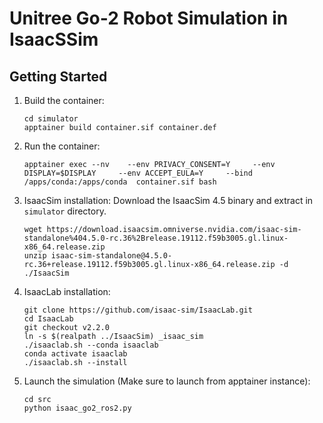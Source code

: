 # Unitree Go-2 Robot Simulation in IsaacSSim

## Getting Started
1. Build the container:
   ```
   cd simulator
   apptainer build container.sif container.def
   ```
2. Run the container:
   ```
   apptainer exec --nv    --env PRIVACY_CONSENT=Y     --env DISPLAY=$DISPLAY     --env ACCEPT_EULA=Y     --bind /apps/conda:/apps/conda  container.sif bash
   ```

3. IsaacSim installation:
   Download the IsaacSim 4.5 binary and extract in `simulator` directory.
   ```
   wget https://download.isaacsim.omniverse.nvidia.com/isaac-sim-standalone%404.5.0-rc.36%2Brelease.19112.f59b3005.gl.linux-x86_64.release.zip
   unzip isaac-sim-standalone@4.5.0-rc.36+release.19112.f59b3005.gl.linux-x86_64.release.zip -d ./IsaacSim
   ```
4. IsaacLab installation:
   ```
   git clone https://github.com/isaac-sim/IsaacLab.git
   cd IsaacLab
   git checkout v2.2.0
   ln -s $(realpath ../IsaacSim) _isaac_sim
   ./isaaclab.sh --conda isaaclab
   conda activate isaaclab
   ./isaaclab.sh --install

5. Launch the simulation (Make sure to launch from apptainer instance):
   ```
   cd src
   python isaac_go2_ros2.py
   ```